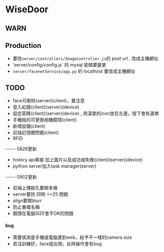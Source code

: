 # WiseDoor

## WARN

## Production
- 要改`server/controllers/ImageController.js`的 post url , 改成主機網址
- ‵server/config/config.js` 的 mysql 密碼要變更
- `server/facenetService/app.py` 的 localhost 要改成主機網址

## TODO
- face可刪除(server)(client)，要注意
- 登入紀錄(client)(server)(device)
- 設定密碼(client)(server)(device) , 用漢堡的icon放在左邊，按下會有選單
- 手機版的可更換相機鏡頭(client)
- 新增設備(client)
- 前端記憶體問題(client)
- RFID

----- 0826更新
- history api串接 加上圖片以及成功或失敗(client)(server)(device)
- python server加入task manager(server)


----- 0902更新
- 前端上傳臉孔要開多條
- server要防 同時 >=25 問題
- align要開blurr
- 防止重複名稱
- 鏡頭在電腦SIZE會不OK的問題

#### bug

- 需要偵測是手機或電腦連到web，給予不一樣的camera size
- 若沒訓練好，face就出現，此時操作會有bug
